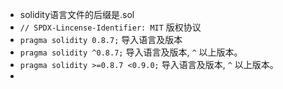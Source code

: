 * solidity语言文件的后缀是.sol
* `// SPDX-Lincense-Identifier: MIT` 版权协议
* `pragma solidity 0.8.7;` 导入语言及版本
* `pragma solidity ^0.8.7;` 导入语言及版本, `^` 以上版本。 
* `pragma solidity >=0.8.7 <0.9.0;` 导入语言及版本, `^` 以上版本。 
* 
